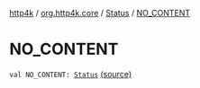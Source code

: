 [http4k](../../index.md) / [org.http4k.core](../index.md) / [Status](index.md) / [NO_CONTENT](./-n-o_-c-o-n-t-e-n-t.md)

# NO_CONTENT

`val NO_CONTENT: `[`Status`](index.md) [(source)](https://github.com/http4k/http4k/blob/master/http4k-core/src/main/kotlin/org/http4k/core/Status.kt#L17)